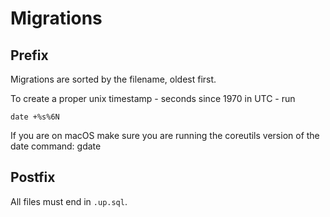 # Migrations

## Prefix
Migrations are sorted by the filename, oldest first.

To create a proper unix timestamp - seconds since 1970 in UTC - run
```shell
date +%s%6N
```
If you are on macOS make sure you are running the coreutils version of the date command: gdate


## Postfix

All files must end in `.up.sql`.

